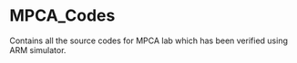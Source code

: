 # MPCA_Codes
Contains all the source codes for MPCA lab which has been verified using ARM simulator.

